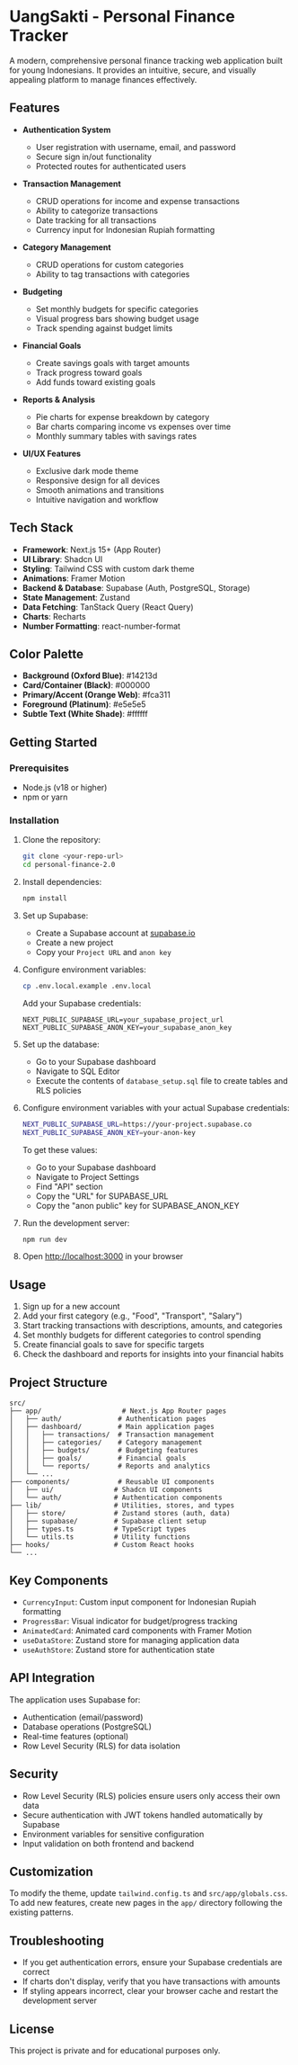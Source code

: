 # UangSakti - Personal Finance Tracker

A modern, comprehensive personal finance tracking web application built for young Indonesians. It provides an intuitive, secure, and visually appealing platform to manage finances effectively.

## Features

- **Authentication System**
  - User registration with username, email, and password
  - Secure sign in/out functionality
  - Protected routes for authenticated users

- **Transaction Management**
  - CRUD operations for income and expense transactions
  - Ability to categorize transactions
  - Date tracking for all transactions
  - Currency input for Indonesian Rupiah formatting

- **Category Management**
  - CRUD operations for custom categories
  - Ability to tag transactions with categories

- **Budgeting**
  - Set monthly budgets for specific categories
  - Visual progress bars showing budget usage
  - Track spending against budget limits

- **Financial Goals**
  - Create savings goals with target amounts
  - Track progress toward goals
  - Add funds toward existing goals

- **Reports & Analysis**
  - Pie charts for expense breakdown by category
  - Bar charts comparing income vs expenses over time
  - Monthly summary tables with savings rates

- **UI/UX Features**
  - Exclusive dark mode theme
  - Responsive design for all devices
  - Smooth animations and transitions
  - Intuitive navigation and workflow

## Tech Stack

- **Framework**: Next.js 15+ (App Router)
- **UI Library**: Shadcn UI
- **Styling**: Tailwind CSS with custom dark theme
- **Animations**: Framer Motion
- **Backend & Database**: Supabase (Auth, PostgreSQL, Storage)
- **State Management**: Zustand
- **Data Fetching**: TanStack Query (React Query)
- **Charts**: Recharts
- **Number Formatting**: react-number-format

## Color Palette

- **Background (Oxford Blue)**: #14213d
- **Card/Container (Black)**: #000000
- **Primary/Accent (Orange Web)**: #fca311
- **Foreground (Platinum)**: #e5e5e5
- **Subtle Text (White Shade)**: #ffffff

## Getting Started

### Prerequisites

- Node.js (v18 or higher)
- npm or yarn

### Installation

1. Clone the repository:
   ```bash
   git clone <your-repo-url>
   cd personal-finance-2.0
   ```

2. Install dependencies:
   ```bash
   npm install
   ```

3. Set up Supabase:
   - Create a Supabase account at [supabase.io](https://supabase.io)
   - Create a new project
   - Copy your `Project URL` and `anon key`

4. Configure environment variables:
   ```bash
   cp .env.local.example .env.local
   ```
   
   Add your Supabase credentials:
   ```
   NEXT_PUBLIC_SUPABASE_URL=your_supabase_project_url
   NEXT_PUBLIC_SUPABASE_ANON_KEY=your_supabase_anon_key
   ```

5. Set up the database:
   - Go to your Supabase dashboard
   - Navigate to SQL Editor
   - Execute the contents of `database_setup.sql` file to create tables and RLS policies

6. Configure environment variables with your actual Supabase credentials:
   ```bash
   NEXT_PUBLIC_SUPABASE_URL=https://your-project.supabase.co
   NEXT_PUBLIC_SUPABASE_ANON_KEY=your-anon-key
   ```
   To get these values:
   - Go to your Supabase dashboard
   - Navigate to Project Settings
   - Find "API" section
   - Copy the "URL" for SUPABASE_URL
   - Copy the "anon public" key for SUPABASE_ANON_KEY

7. Run the development server:
   ```bash
   npm run dev
   ```

8. Open [http://localhost:3000](http://localhost:3000) in your browser

## Usage

1. Sign up for a new account
2. Add your first category (e.g., "Food", "Transport", "Salary")
3. Start tracking transactions with descriptions, amounts, and categories
4. Set monthly budgets for different categories to control spending
5. Create financial goals to save for specific targets
6. Check the dashboard and reports for insights into your financial habits

## Project Structure

```
src/
├── app/                    # Next.js App Router pages
│   ├── auth/              # Authentication pages
│   ├── dashboard/         # Main application pages
│   │   ├── transactions/  # Transaction management
│   │   ├── categories/    # Category management
│   │   ├── budgets/       # Budgeting features
│   │   ├── goals/         # Financial goals
│   │   └── reports/       # Reports and analytics
│   └── ...
├── components/            # Reusable UI components
│   ├── ui/               # Shadcn UI components
│   └── auth/             # Authentication components
├── lib/                  # Utilities, stores, and types
│   ├── store/            # Zustand stores (auth, data)
│   ├── supabase/         # Supabase client setup
│   ├── types.ts          # TypeScript types
│   └── utils.ts          # Utility functions
├── hooks/                # Custom React hooks
└── ...
```

## Key Components

- `CurrencyInput`: Custom input component for Indonesian Rupiah formatting
- `ProgressBar`: Visual indicator for budget/progress tracking
- `AnimatedCard`: Animated card components with Framer Motion
- `useDataStore`: Zustand store for managing application data
- `useAuthStore`: Zustand store for authentication state

## API Integration

The application uses Supabase for:
- Authentication (email/password)
- Database operations (PostgreSQL)
- Real-time features (optional)
- Row Level Security (RLS) for data isolation

## Security

- Row Level Security (RLS) policies ensure users only access their own data
- Secure authentication with JWT tokens handled automatically by Supabase
- Environment variables for sensitive configuration
- Input validation on both frontend and backend

## Customization

To modify the theme, update `tailwind.config.ts` and `src/app/globals.css`.
To add new features, create new pages in the `app/` directory following the existing patterns.

## Troubleshooting

- If you get authentication errors, ensure your Supabase credentials are correct
- If charts don't display, verify that you have transactions with amounts
- If styling appears incorrect, clear your browser cache and restart the development server

## License

This project is private and for educational purposes only.